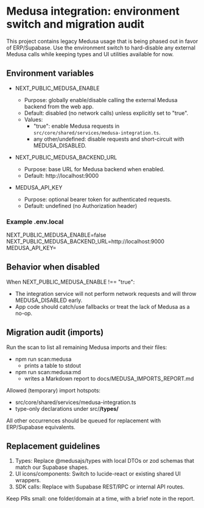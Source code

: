 # Medusa integration: environment switch and migration audit

This project contains legacy Medusa usage that is being phased out in favor of ERP/Supabase. Use the environment switch to hard-disable any external Medusa calls while keeping types and UI utilities available for now.

## Environment variables

- NEXT_PUBLIC_MEDUSA_ENABLE
  - Purpose: globally enable/disable calling the external Medusa backend from the web app.
  - Default: disabled (no network calls) unless explicitly set to "true".
  - Values:
    - "true": enable Medusa requests in `src/core/shared/services/medusa-integration.ts`.
    - any other/undefined: disable requests and short-circuit with MEDUSA_DISABLED.

- NEXT_PUBLIC_MEDUSA_BACKEND_URL
  - Purpose: base URL for Medusa backend when enabled.
  - Default: http://localhost:9000

- MEDUSA_API_KEY
  - Purpose: optional bearer token for authenticated requests.
  - Default: undefined (no Authorization header)

### Example .env.local

NEXT_PUBLIC_MEDUSA_ENABLE=false
NEXT_PUBLIC_MEDUSA_BACKEND_URL=http://localhost:9000
MEDUSA_API_KEY=

## Behavior when disabled

When NEXT_PUBLIC_MEDUSA_ENABLE !== "true":
- The integration service will not perform network requests and will throw MEDUSA_DISABLED early.
- App code should catch/use fallbacks or treat the lack of Medusa as a no-op.

## Migration audit (imports)

Run the scan to list all remaining Medusa imports and their files:

- npm run scan:medusa
  - prints a table to stdout
- npm run scan:medusa:md
  - writes a Markdown report to docs/MEDUSA_IMPORTS_REPORT.md

Allowed (temporary) import hotspots:
- src/core/shared/services/medusa-integration.ts
- type-only declarations under src/**/types/**

All other occurrences should be queued for replacement with ERP/Supabase equivalents.

## Replacement guidelines

1) Types: Replace @medusajs/types with local DTOs or zod schemas that match our Supabase shapes.
2) UI icons/components: Switch to lucide-react or existing shared UI wrappers.
3) SDK calls: Replace with Supabase REST/RPC or internal API routes.

Keep PRs small: one folder/domain at a time, with a brief note in the report.

